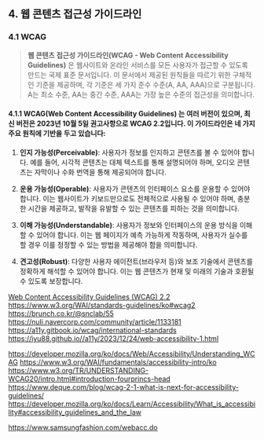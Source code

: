 ## 4. 웹 콘텐츠 접근성 가이드라인

### 4.1 WCAG
>**웹 콘텐츠 접근성 가이드라인(WCAG - Web Content Accessibility Guidelines)** 은 웹사이트와 온라인 서비스를 모든 사용자가 접근할 수 있도록 만드는 국제 표준 문서입니다.
이 문서에서 제공된 원칙들을 따르기 위한 구체적인 기준을 제공하며, 
각 기준은 세 가지 준수 수준(A, AA, AAA)으로 구분됩니다. A는 최소 수준, AA는 중간 수준, AAA는 가장 높은 수준의 접근성을 의미합니다.

#### 4.1.1 **WCAG(Web Content Accessibility Guidelines)** 는 여러 버전이 있으며, 최신 버전은 2023년 10월 5일 권고사항으로 WCAG 2.2입니다. 이 가이드라인은 네 가지 주요 원칙에 기반을 두고 있습니다:

1. **인지 가능성(Perceivable)**: 사용자가 정보를 인지하고 콘텐츠를 볼 수 있어야 합니다. 예를 들어, 시각적 콘텐츠는 대체 텍스트를 통해 설명되어야 하며, 오디오 콘텐츠는 자막이나 수화 번역을 통해 제공되어야 합니다.

2. **운용 가능성(Operable)**: 사용자가 콘텐츠의 인터페이스 요소를 운용할 수 있어야 합니다. 이는 웹사이트가 키보드만으로도 전체적으로 사용될 수 있어야 하며, 충분한 시간을 제공하고, 발작을 유발할 수 있는 콘텐츠를 피하는 것을 의미합니다.

3. **이해 가능성(Understandable)**: 사용자가 정보와 인터페이스의 운용 방식을 이해할 수 있어야 합니다. 이는 웹 페이지가 예측 가능하게 작동하며, 사용자가 실수를 할 경우 이를 정정할 수 있는 방법을 제공해야 함을 의미합니다.

4. **견고성(Robust)**: 다양한 사용자 에이전트(브라우저 등)와 보조 기술에서 콘텐츠를 정확하게 해석할 수 있어야 합니다. 이는 웹 콘텐츠가 현재 및 미래의 기술과 호환될 수 있도록 보장합니다.


[Web Content Accessibility Guidelines (WCAG) 2.2](https://www.w3.org/TR/WCAG22/)
https://www.w3.org/WAI/standards-guidelines/ko#wcag2
https://brunch.co.kr/@snclab/55
https://nuli.navercorp.com/community/article/1133181
https://a11y.gitbook.io/wcag/international-standards
https://iyu88.github.io//a11y/2023/12/24/web-accessibility-1.html

https://developer.mozilla.org/ko/docs/Web/Accessibility/Understanding_WCAG
https://www.w3.org/WAI/fundamentals/accessibility-intro/ko
https://www.w3.org/TR/UNDERSTANDING-WCAG20/intro.html#introduction-fourprincs-head
https://www.deque.com/blog/wcag-2-1-what-is-next-for-accessibility-guidelines/
https://developer.mozilla.org/ko/docs/Learn/Accessibility/What_is_accessibility#accessibility_guidelines_and_the_law

https://www.samsungfashion.com/webacc.do